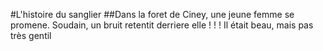 #L'histoire du sanglier
##Dans la foret de Ciney, une jeune femme se promene. Soudain, un bruit retentit derriere elle ! ! !
Il était beau, mais pas très gentil
